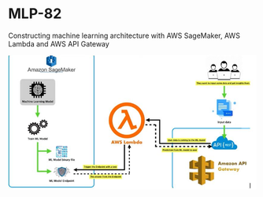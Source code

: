 # MLP-82
Constructing machine learning architecture with AWS SageMaker, AWS  Lambda  and  AWS API Gateway



![Project structure](https://github.com/thedatanerdz/MLP-82/blob/main/structure.JPG)
